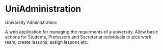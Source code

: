 # UniAdministration

Univarsity Administration:

A web application for managing the requirments of a university. Allow basic actions for Students, Professors and Secretariat individuals to pick work team, create lessons, assign lessons etc.
